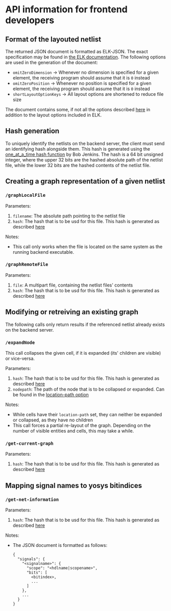 # API information for frontend developers

## Format of the layouted netlist
The returned JSON document is formatted as ELK-JSON. The exact specification may be found
in [the ELK documentation](https://eclipse.dev/elk/documentation/tooldevelopers/graphdatastructure/jsonformat.html). The
following options are used in the generation of the document:

- `omitZeroDimension` &#x2192; Whenever no dimension is specified for a given element, the receiving program should
  assume that it is `0` instead
- `omitZeroPosition` &#x2192; Whenever no position is specified for a given element, the receiving program should assume
  that it is `0` instead
- `shortLayoutOptionKeys` &#x2192; All layout options are shortened to reduce file size

The document contains some, if not all the options described [here](/docs/developer_guide/netlist_viewer/extra_layout_options/) in addition to the layout options included in ELK.

## Hash generation

To uniquely identify the netlists on the backend server, the client must send an identifying hash alongside them.
This hash is generated using the [one_at_a_time hash function](https://en.wikipedia.org/wiki/Jenkins_hash_function#one_at_a_time) by Bob Jenkins.
The hash is a 64 bit unsigned integer, where the upper 32 bits are the hashed absolute path of the netlist file, while the lower 32 bits are the hashed contents of the netlist file.

## Creating a graph representation of a given netlist

### `/graphLocalFile`

Parameters:

1. `filename`: The absolute path pointing to the netlist file
2. `hash`: The hash that is to be usd for this file. This hash is generated as described [here](#hash-generation)

Notes:
- This call only works when the file is located on the same system as the running backend executable.

### `/graphRemoteFile`

Parameters:

1. `file`: A multipart file, containing the netlist files' contents
2. `hash`: The hash that is to be usd for this file. This hash is generated as described [here](#hash-generation)

## Modifying or retreiving an existing graph

The following calls only return results if the referenced netlist already exists on the backend server.

### `/expandNode`

This call collapses the given cell, if it is expanded (its' children are visible) or vice-versa.

Parameters:

1. `hash`: The hash that is to be usd for this file. This hash is generated as described [here](#hash-generation)
2. `nodepath`: The path of the node that is to be collapsed or expanded. Can be found in the [location-path option](/docs/developer_guide/netlist_viewer/extra_layout_options/#dethkoelnfentwumsnetlistbackendlocation-path)

Notes:

- While cells have their `location-path` set, they can neither be expanded or collapsed, as they have no children
- This call forces a partial re-layout of the graph. Depending on the number of visible entities and cells, this may take a while.

### `/get-current-graph`

Parameters:

1. `hash`: The hash that is to be usd for this file. This hash is generated as described [here](#hash-generation)

## Mapping signal names to yosys bitindices

### `/get-net-information`

Parameters:

1. `hash`: The hash that is to be usd for this file. This hash is generated as described [here](#hash-generation)

Notes: 

- The JSON document is formatted as follows:

  ```
  {
    "signals": {
      "<signalname>": {
        "scope": "<hdlname|scopename>",
        "bits": [
          <bitindex>,
          ...
        ]
      },
      ...
    }
  }
  ```